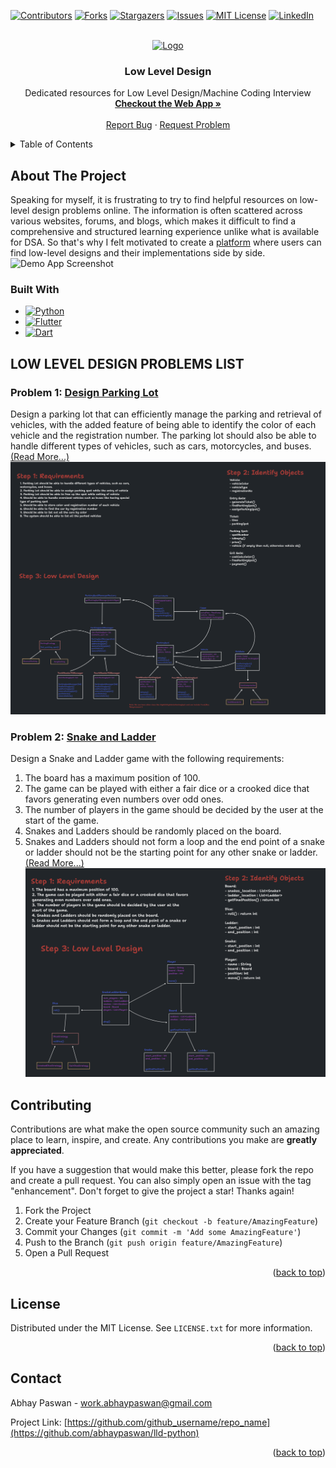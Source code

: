 <!-- Improved compatibility of back to top link: See: https://github.com/othneildrew/Best-README-Template/pull/73 -->
<a name="readme-top"></a>
<!--
*** Thanks for checking out the Best-README-Template. If you have a suggestion
*** that would make this better, please fork the repo and create a pull request
*** or simply open an issue with the tag "enhancement".
*** Don't forget to give the project a star!
*** Thanks again! Now go create something AMAZING! :D
-->



<!-- PROJECT SHIELDS -->
<!--
*** I'm using markdown "reference style" links for readability.
*** Reference links are enclosed in brackets [ ] instead of parentheses ( ).
*** See the bottom of this document for the declaration of the reference variables
*** for contributors-url, forks-url, etc. This is an optional, concise syntax you may use.
*** https://www.markdownguide.org/basic-syntax/#reference-style-links
-->
[![Contributors][contributors-shield]][contributors-url]
[![Forks][forks-shield]][forks-url]
[![Stargazers][stars-shield]][stars-url]
[![Issues][issues-shield]][issues-url]
[![MIT License][license-shield]][license-url]
[![LinkedIn][website-shield]][website-url]



<!-- PROJECT LOGO -->
<br />
<div align="center">
  <a href="https://github.com/abhaypaswan/lld-python">
    <img src="https://firebasestorage.googleapis.com/v0/b/techprimer-fbfe6.appspot.com/o/boy_coding2-removebg.png?alt=media&token=8b86815b-ba37-47e6-84b2-c3eb68b39a26" alt="Logo" width="280" height="280">
  </a>


  <h3 align="center">Low Level Design</h3>

  <p align="center">
    Dedicated resources for Low Level Design/Machine Coding Interview
    <br />
    <a href="https://scale.algostreak.com"><strong>Checkout the Web App »</strong></a>
    <br />
    <br />
    <a href="https://github.com/abhaypaswan/lld-python/issues">Report Bug</a>
    ·
    <a href="https://github.com/abhaypaswan/lld-python/issues">Request Problem</a>
  </p>
</div>


<!-- TABLE OF CONTENTS -->
<details>
  <summary>Table of Contents</summary>
  <ol>
    <li>
      <a href="#about-the-project">About The Project</a>
      <ul>
        <li><a href="#built-with">Built With</a></li>
      </ul>
    </li>
    <li>
      <a href="#low-level-design-problems-list">LOW LEVEL DESIGN PROBLEMS LIST</a>
      <ul>
        <li><a href="#problem-1-design-parking-lot">Design Parking Lot</a></li>
        <li><a href="#problem-2-snake-and-ladder">Snake and Ladder</a></li>
      </ul>
    </li>
    <li><a href="#contributing">Contributing</a></li>
    <li><a href="#license">License</a></li>
    <li><a href="#contact">Contact</a></li>
  </ol>
</details>

<!-- ABOUT THE PROJECT -->
## About The Project
Speaking for myself, it is frustrating to try to find helpful resources on low-level design problems online. The information is often scattered across various websites, forums, and blogs, which makes it difficult to find a comprehensive and structured learning experience unlike what is available for DSA. So that's why I felt motivated to create a [platform](https://scale.algostreak.com/) where users can find low-level designs and their implementations side by side. 
![Demo App Screenshot](https://firebasestorage.googleapis.com/v0/b/techprimer-fbfe6.appspot.com/o/app_demo.png?alt=media&token=95a9b08e-badc-443b-a661-849a5da51e6f)

### Built With
* [![Python][Python]][Python-url]
* [![Flutter][Flutter]][Flutter-url]
* [![Dart][Dart]][Dart-url]

<!-- LOW LEVEL DESIGN PROBLEMS LIST -->
## LOW LEVEL DESIGN PROBLEMS LIST

### Problem 1: [Design Parking Lot](https://github.com/abhaypaswan/lld-python/tree/main/Design_Parking_Lot)
Design a parking lot that can efficiently manage the parking and retrieval of vehicles, with the added feature of being able to identify the color of each vehicle and the registration number. The parking lot should also be able to handle different types of vehicles, such as cars, motorcycles, and buses. [(Read More...)](https://github.com/abhaypaswan/lld-python/blob/main/Design_Parking_Lot/problem-statement.md)
![Parking Lot LLD](https://github.com/abhaypaswan/lld-python/blob/main/Design_Parking_Lot/design_parking_lot_dark.png)

### Problem 2: [Snake and Ladder](https://github.com/abhaypaswan/lld-python/tree/main/snake_and_ladder)
Design a Snake and Ladder game with the following requirements:

1. The board has a maximum position of 100.
2. The game can be played with either a fair dice or a crooked dice that favors generating even numbers over odd ones.
3. The number of players in the game should be decided by the user at the start of the game.
4. Snakes and Ladders should be randomly placed on the board.
5. Snakes and Ladders should not form a loop and the end point of a snake or ladder should not be the starting point for any other snake or ladder. [(Read More...)](https://github.com/abhaypaswan/lld-python/blob/main/snake_and_ladder/problem_statement.md)
![Snake and Ladder LLD](https://github.com/abhaypaswan/lld-python/blob/main/snake_and_ladder/snakeladder_lld_dark.png)
<!-- CONTRIBUTING -->
## Contributing

Contributions are what make the open source community such an amazing place to learn, inspire, and create. Any contributions you make are **greatly appreciated**.

If you have a suggestion that would make this better, please fork the repo and create a pull request. You can also simply open an issue with the tag "enhancement".
Don't forget to give the project a star! Thanks again!

1. Fork the Project
2. Create your Feature Branch (`git checkout -b feature/AmazingFeature`)
3. Commit your Changes (`git commit -m 'Add some AmazingFeature'`)
4. Push to the Branch (`git push origin feature/AmazingFeature`)
5. Open a Pull Request

<p align="right">(<a href="#readme-top">back to top</a>)</p>



<!-- LICENSE -->
## License

Distributed under the MIT License. See `LICENSE.txt` for more information.

<p align="right">(<a href="#readme-top">back to top</a>)</p>



<!-- CONTACT -->
## Contact

Abhay Paswan - work.abhaypaswan@gmail.com

Project Link: [https://github.com/github_username/repo_name](https://github.com/abhaypaswan/lld-python)

<p align="right">(<a href="#readme-top">back to top</a>)</p>

<!-- MARKDOWN LINKS & IMAGES -->
<!-- https://www.markdownguide.org/basic-syntax/#reference-style-links -->
[contributors-shield]: https://img.shields.io/github/contributors/abhaypaswan/lld-python.svg?style=for-the-badge
[contributors-url]: https://github.com/abhaypaswan/lld-python/graphs/contributors
[forks-shield]: https://img.shields.io/github/forks/abhaypaswan/lld-python.svg?style=for-the-badge
[forks-url]: https://github.com/abhaypaswan/lld-python/network/members
[stars-shield]: https://img.shields.io/github/stars/abhaypaswan/lld-python.svg?style=for-the-badge
[stars-url]: https://github.com/othneildrew/Best-README-Template/stargazers
[issues-shield]: https://img.shields.io/github/issues/abhaypaswan/lld-python.svg?style=for-the-badge
[issues-url]: https://github.com/abhaypaswan/lld-python/issues
[license-shield]: https://img.shields.io/github/license/abhaypaswan/lld-python.svg?style=for-the-badge
[license-url]: https://github.com/abhaypaswan/lld-python/blob/master/LICENSE.txt
[website-shield]: https://img.shields.io/badge/-Website-black.svg?style=for-the-badge&logo=fireship&colorB=555
[website-url]: https://scale.algostreak.com
[Python]: https://img.shields.io/badge/Python-20232A?style=for-the-badge&logo=python&logoColor=ffde57
[Python-url]: https://python.org/
[Flutter]: https://img.shields.io/badge/Flutter-20232A?style=for-the-badge&logo=flutter&logoColor=42A5F5
[Flutter-url]: https://flutter.dev/
[Dart]: https://img.shields.io/badge/Dart-20232A?style=for-the-badge&logo=dart&logoColor=00A758
[Dart-url]: https://dart.dev/

